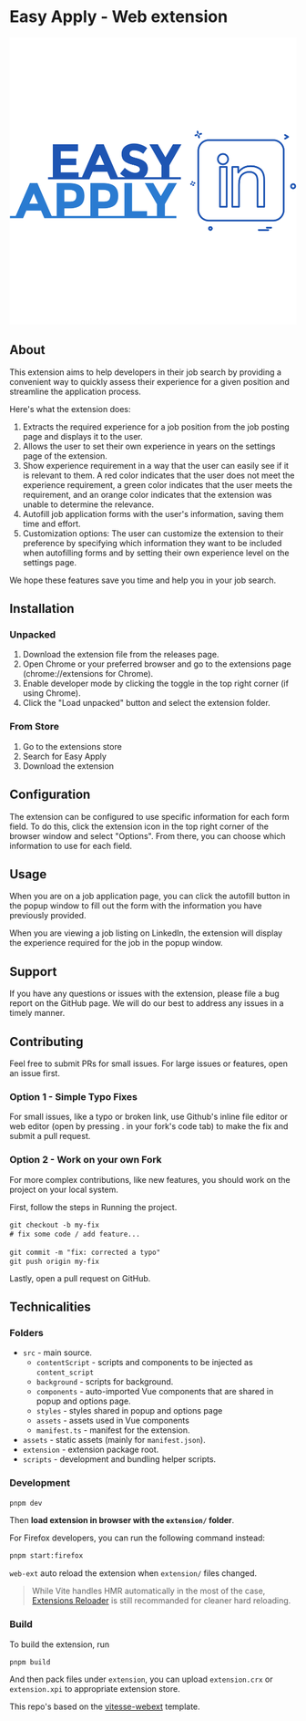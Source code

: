 # Easy Apply - Web extension

<p align="center">
<img width="655" src="./assets/icon-512.png"><br/>
</p>

## About

This extension aims to help developers in their job search by providing a convenient way to quickly assess their experience for a given position and streamline the application process.

Here's what the extension does:

1. Extracts the required experience for a job position from the job posting page and displays it to the user.
2. Allows the user to set their own experience in years on the settings page of the extension.
3. Show experience requirement in a way that the user can easily see if it is relevant to them. A red color indicates that the user does not meet the experience requirement, a green color indicates that the user meets the requirement, and an orange color indicates that the extension was unable to determine the relevance.
4. Autofill job application forms with the user's information, saving them time and effort.
5. Customization options: The user can customize the extension to their preference by specifying which information they want to be included when autofilling forms and by setting their own experience level on the settings page.


We hope these features save you time and help you in your job search.


## Installation

### Unpacked

1. Download the extension file from the releases page.
2. Open Chrome or your preferred browser and go to the extensions page (chrome://extensions for Chrome).
3. Enable developer mode by clicking the toggle in the top right corner (if using Chrome).
4. Click the "Load unpacked" button and select the extension folder.

### From Store

1. Go to the extensions store
2. Search for Easy Apply
3. Download the extension

## Configuration
The extension can be configured to use specific information for each form field. To do this, click the extension icon in the top right corner of the browser window and select "Options". From there, you can choose which information to use for each field.

## Usage

When you are on a job application page, you can click the autofill button in the popup window to fill out the form with the information you have previously provided.

When you are viewing a job listing on LinkedIn, the extension will display the experience required for the job in the popup window.

## Support

If you have any questions or issues with the extension, please file a bug report on the GitHub page. We will do our best to address any issues in a timely manner.

## Contributing

Feel free to submit PRs for small issues. For large issues or features, open an issue first.

### Option 1 - Simple Typo Fixes

For small issues, like a typo or broken link, use Github's inline file editor or web editor (open by pressing . in your fork's code tab) to make the fix and submit a pull request.

### Option 2 - Work on your own Fork

For more complex contributions, like new features, you should work on the project on your local system.

First, follow the steps in Running the project.

```shell
git checkout -b my-fix
# fix some code / add feature...

git commit -m "fix: corrected a typo"
git push origin my-fix
```

Lastly, open a pull request on GitHub.

## Technicalities

### Folders

- `src` - main source.
  - `contentScript` - scripts and components to be injected as `content_script`
  - `background` - scripts for background.
  - `components` - auto-imported Vue components that are shared in popup and options page.
  - `styles` - styles shared in popup and options page
  - `assets` - assets used in Vue components
  - `manifest.ts` - manifest for the extension.
- `assets` - static assets (mainly for `manifest.json`).
- `extension` - extension package root.
- `scripts` - development and bundling helper scripts.

### Development

```bash
pnpm dev
```

Then **load extension in browser with the `extension/` folder**.

For Firefox developers, you can run the following command instead:

```bash
pnpm start:firefox
```

`web-ext` auto reload the extension when `extension/` files changed.

> While Vite handles HMR automatically in the most of the case, [Extensions Reloader](https://chrome.google.com/webstore/detail/fimgfedafeadlieiabdeeaodndnlbhid) is still recommanded for cleaner hard reloading.

### Build

To build the extension, run

```bash
pnpm build
```

And then pack files under `extension`, you can upload `extension.crx` or `extension.xpi` to appropriate extension store.


This repo's based on the [vitesse-webext](https://github.com/antfu/vitesse-webext) template.

